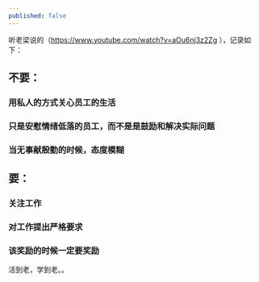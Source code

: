 ```yaml
---
published: false
---
```

听老梁说的（https://www.youtube.com/watch?v=aOu6nj3z2Zg ），记录如下：

## 不要：
### 用私人的方式关心员工的生活
### 只是安慰情绪低落的员工，而不是是鼓励和解决实际问题
### 当无事献殷勤的时候，态度模糊

## 要：
### 关注工作
### 对工作提出严格要求
### 该奖励的时候一定要奖励


活到老，学到老。。